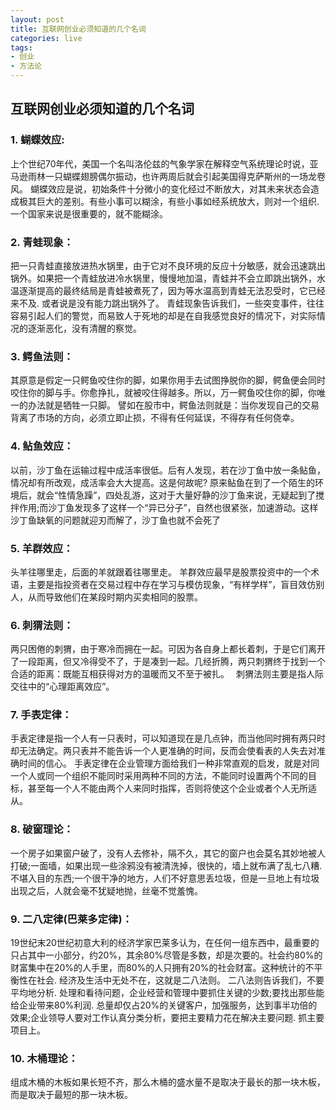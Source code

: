 ```yaml
---
layout: post
title: 互联网创业必须知道的几个名词
categories: live
tags: 
- 创业
- 方法论
---
```


## 互联网创业必须知道的几个名词

### 1. 蝴蝶效应: 
上个世纪70年代，美国一个名叫洛伦兹的气象学家在解释空气系统理论时说，亚马逊雨林一只蝴蝶翅膀偶尔振动，也许两周后就会引起美国得克萨斯州的一场龙卷风。
蝴蝶效应是说，初始条件十分微小的变化经过不断放大，对其未来状态会造成极其巨大的差别。有些小事可以糊涂，有些小事如经系统放大，则对一个组织. 一个国家来说是很重要的，就不能糊涂。 

### 2. 青蛙现象：
把一只青蛙直接放进热水锅里，由于它对不良环境的反应十分敏感，就会迅速跳出锅外。如果把一个青蛙放进冷水锅里，慢慢地加温，青蛙并不会立即跳出锅外，水温逐渐提高的最终结局是青蛙被煮死了，因为等水温高到青蛙无法忍受时，它已经来不及. 或者说是没有能力跳出锅外了。
青蛙现象告诉我们，一些突变事件，往往容易引起人们的警觉，而易致人于死地的却是在自我感觉良好的情况下，对实际情况的逐渐恶化，没有清醒的察觉。

### 3. 鳄鱼法则：
其原意是假定一只鳄鱼咬住你的脚，如果你用手去试图挣脱你的脚，鳄鱼便会同时咬住你的脚与手。你愈挣扎，就被咬住得越多。所以，万一鳄鱼咬住你的脚，你唯一的办法就是牺牲一只脚。
譬如在股市中，鳄鱼法则就是：当你发现自己的交易背离了市场的方向，必须立即止损，不得有任何延误，不得存有任何侥幸。

### 4. 鲇鱼效应：
以前，沙丁鱼在运输过程中成活率很低。后有人发现，若在沙丁鱼中放一条鲇鱼，情况却有所改观，成活率会大大提高。这是何故呢?
原来鲇鱼在到了一个陌生的环境后，就会“性情急躁”，四处乱游，这对于大量好静的沙丁鱼来说，无疑起到了搅拌作用;而沙丁鱼发现多了这样一个“异已分子”，自然也很紧张，加速游动。这样沙丁鱼缺氧的问题就迎刃而解了，沙丁鱼也就不会死了

### 5. 羊群效应：
头羊往哪里走，后面的羊就跟着往哪里走。
羊群效应最早是股票投资中的一个术语，主要是指投资者在交易过程中存在学习与模仿现象，“有样学样”，盲目效仿别人，从而导致他们在某段时期内买卖相同的股票。       

### 6. 刺猬法则：
两只困倦的刺猬，由于寒冷而拥在一起。可因为各自身上都长着刺，于是它们离开了一段距离，但又冷得受不了，于是凑到一起。几经折腾，两只刺猬终于找到一个合适的距离：既能互相获得对方的温暖而又不至于被扎。　
刺猬法则主要是指人际交往中的“心理距离效应”。

### 7. 手表定律：
手表定律是指一个人有一只表时，可以知道现在是几点钟，而当他同时拥有两只时却无法确定。两只表并不能告诉一个人更准确的时间，反而会使看表的人失去对准确时间的信心。
手表定律在企业管理方面给我们一种非常直观的启发，就是对同一个人或同一个组织不能同时采用两种不同的方法，不能同时设置两个不同的目标，甚至每一个人不能由两个人来同时指挥，否则将使这个企业或者个人无所适从。       

### 8. 破窗理论：
一个房子如果窗户破了，没有人去修补，隔不久，其它的窗户也会莫名其妙地被人打破;一面墙，如果出现一些涂鸦没有被清洗掉，很快的，墙上就布满了乱七八糟. 不堪入目的东西;一个很干净的地方，人们不好意思丢垃圾，但是一旦地上有垃圾出现之后，人就会毫不犹疑地抛，丝毫不觉羞愧。       

### 9. 二八定律(巴莱多定律)：
19世纪末20世纪初意大利的经济学家巴莱多认为，在任何一组东西中，最重要的只占其中一小部分，约20%，其余80%尽管是多数，却是次要的。社会约80%的财富集中在20%的人手里，而80%的人只拥有20%的社会财富。这种统计的不平衡性在社会. 经济及生活中无处不在，这就是二八法则。
二八法则告诉我们，不要平均地分析. 处理和看待问题，企业经营和管理中要抓住关键的少数;要找出那些能给企业带来80%利润. 总量却仅占20%的关键客户，加强服务，达到事半功倍的效果;企业领导人要对工作认真分类分析，要把主要精力花在解决主要问题. 抓主要项目上。       

### 10. 木桶理论：
组成木桶的木板如果长短不齐，那么木桶的盛水量不是取决于最长的那一块木板，而是取决于最短的那一块木板。

